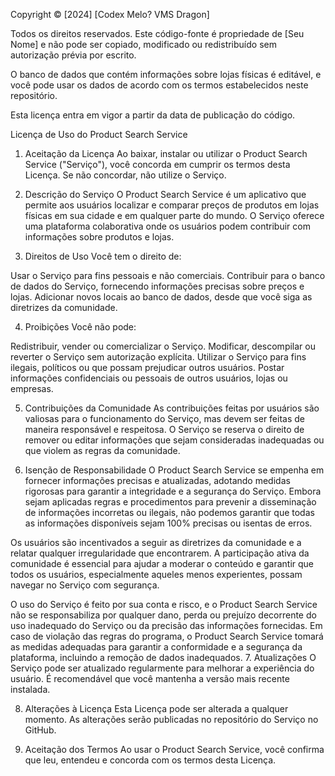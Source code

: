Copyright © [2024] [Codex Melo? VMS Dragon]

Todos os direitos reservados. Este código-fonte é propriedade de [Seu Nome] e não pode ser copiado, modificado ou redistribuído sem autorização prévia por escrito.

O banco de dados que contém informações sobre lojas físicas é editável, e você pode usar os dados de acordo com os termos estabelecidos neste repositório.

Esta licença entra em vigor a partir da data de publicação do código.









Licença de Uso do Product Search Service
1. Aceitação da Licença
Ao baixar, instalar ou utilizar o Product Search Service ("Serviço"), você concorda em cumprir os termos desta Licença. Se não concordar, não utilize o Serviço.

2. Descrição do Serviço
O Product Search Service é um aplicativo que permite aos usuários localizar e comparar preços de produtos em lojas físicas em sua cidade e em qualquer parte do mundo. O Serviço oferece uma plataforma colaborativa onde os usuários podem contribuir com informações sobre produtos e lojas.

3. Direitos de Uso
Você tem o direito de:

Usar o Serviço para fins pessoais e não comerciais.
Contribuir para o banco de dados do Serviço, fornecendo informações precisas sobre preços e lojas.
Adicionar novos locais ao banco de dados, desde que você siga as diretrizes da comunidade.

4. Proibições
Você não pode:

Redistribuir, vender ou comercializar o Serviço.
Modificar, descompilar ou reverter o Serviço sem autorização explícita.
Utilizar o Serviço para fins ilegais, políticos ou que possam prejudicar outros usuários.
Postar informações confidenciais ou pessoais de outros usuários, lojas ou empresas.

5. Contribuições da Comunidade
As contribuições feitas por usuários são valiosas para o funcionamento do Serviço, mas devem ser feitas de maneira responsável e respeitosa.
O Serviço se reserva o direito de remover ou editar informações que sejam consideradas inadequadas ou que violem as regras da comunidade.

6. Isenção de Responsabilidade
O Product Search Service se empenha em fornecer informações precisas e atualizadas, adotando medidas rigorosas para garantir a integridade e a segurança do Serviço. Embora sejam aplicadas regras e procedimentos para prevenir a disseminação de informações incorretas ou ilegais, não podemos garantir que todas as informações disponíveis sejam 100% precisas ou isentas de erros.

Os usuários são incentivados a seguir as diretrizes da comunidade e a relatar qualquer irregularidade que encontrarem. A participação ativa da comunidade é essencial para ajudar a moderar o conteúdo e garantir que todos os usuários, especialmente aqueles menos experientes, possam navegar no Serviço com segurança.

O uso do Serviço é feito por sua conta e risco, e o Product Search Service não se responsabiliza por qualquer dano, perda ou prejuízo decorrente do uso inadequado do Serviço ou da precisão das informações fornecidas. Em caso de violação das regras do programa, o Product Search Service tomará as medidas adequadas para garantir a conformidade e a segurança da plataforma, incluindo a remoção de dados inadequados.
7. Atualizações
O Serviço pode ser atualizado regularmente para melhorar a experiência do usuário. É recomendável que você mantenha a versão mais recente instalada.

8. Alterações à Licença
Esta Licença pode ser alterada a qualquer momento. As alterações serão publicadas no repositório do Serviço no GitHub.

9. Aceitação dos Termos
Ao usar o Product Search Service, você confirma que leu, entendeu e concorda com os termos desta Licença.

